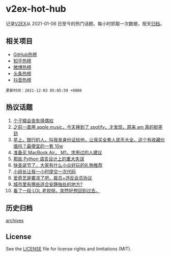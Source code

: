 # v2ex-hot-hub

 记录[V2EX](https://www.v2ex.com/)从 2021-01-06 日至今的热门话题。每小时抓取一次数据，按天[归档](archives)。
 
 ## 相关项目

- [GitHub热榜](https://github.com/lonnyzhang423/github-hot-hub)
- [知乎热榜](https://github.com/lonnyzhang423/zhihu-hot-hub)
- [微博热榜](https://github.com/lonnyzhang423/weibo-hot-hub)
- [头条热榜](https://github.com/lonnyzhang423/toutiao-hot-hub)
- [抖音热榜](https://github.com/lonnyzhang423/douyin-hot-hub)


 `更新时间：2021-12-03 05:05:59 +0800`

## 热议话题

1. [个子矮会丧失择偶权](https://www.v2ex.com/t/819569)
1. [之前一直用 apple music，今天换到了 spotify，才发现，原来 am 真的挺差劲](https://www.v2ex.com/t/819457)
1. [早上，银行的人，叫我发身份证给他，让我买全套人民币大全，这个有收藏价值吗？最便宜的一套 10w](https://www.v2ex.com/t/819446)
1. [准备买 MacBook Air， M1，求用过的人建议](https://www.v2ex.com/t/819511)
1. [那些 Python 语言设计上的重大失误](https://www.v2ex.com/t/819432)
1. [快圣诞节了，大家有什么小众好玩的礼物推荐](https://www.v2ex.com/t/819498)
1. [小组长让我一小时提交一次代码](https://www.v2ex.com/t/819582)
1. [爱奇艺是要凉了吧，裁员+违反会员协议](https://www.v2ex.com/t/819518)
1. [城市里有哪些适合安静独处的地方?](https://www.v2ex.com/t/819455)
1. [看了一段 LOL 老视频，突然好想回到过去。](https://www.v2ex.com/t/819525)

## 历史归档

[archives](archives)

## License

See the [LICENSE](LICENSE) file for license rights and limitations (MIT).

